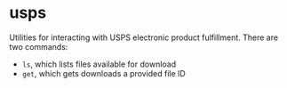 # usps
Utilities for interacting with USPS electronic product fulfillment.  There are two commands:

- `ls`, which lists files available for download
- `get`, which gets downloads a provided file ID
